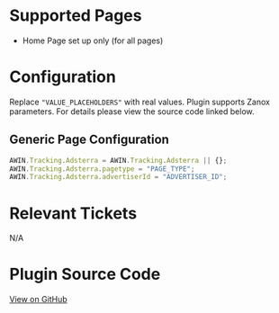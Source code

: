 
# Supported Pages

- Home Page set up only (for all pages)

# Configuration

Replace `"VALUE_PLACEHOLDERS"` with real values. Plugin supports Zanox
parameters. For details please view the source code linked below.

## Generic Page Configuration

``` javascript
AWIN.Tracking.Adsterra = AWIN.Tracking.Adsterra || {};
AWIN.Tracking.Adsterra.pagetype = "PAGE_TYPE";
AWIN.Tracking.Adsterra.advertiserId = "ADVERTISER_ID";
```



# Relevant Tickets

N/A

# Plugin Source Code

[View on
GitHub](https://github.com/awin/awin-tracking/blob/master/web/thirdparty/adsterra.js)